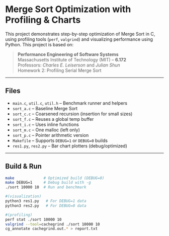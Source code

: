 # Merge Sort Optimization with Profiling & Charts

This project demonstrates step-by-step optimization of Merge Sort in C, using profiling tools (`perf`, `valgrind`) and visualizing performance using Python.
This project is based on:
> **Performance Engineering of Software Systems**  
> Massachusetts Institute of Technology (MIT) – **6.172**  
> Professors: *Charles E. Leiserson* and *Julian Shun*  
> Homework 2: Profiling Serial Merge Sort

---

## Files

- `main.c`, `util.c`, `util.h` – Benchmark runner and helpers
- `sort_a.c` – Baseline Merge Sort  
- `sort_c.c` – Coarsened recursion (insertion for small sizes)  
- `sort_f.c` – Reuses a global temp buffer  
- `sort_i.c` – Uses inline functions  
- `sort_m.c` – One malloc (left only)  
- `sort_p.c` – Pointer arithmetic version  
- `Makefile` – Supports `DEBUG=1` or `DEBUG=0` builds  
- `res1.py`, `res2.py` – Bar chart plotters (debug/optimized)

---

## Build & Run

```bash
make             # Optimized build (DEBUG=0)
make DEBUG=1     # Debug build with -g
./sort 10000 10  # Run and benchmark

#(visualization)
python3 res1.py   # For DEBUG=1 data
python3 res2.py   # For DEBUG=0 data

#(profiling)
perf stat ./sort 10000 10
valgrind --tool=cachegrind ./sort 10000 10
cg_annotate cachegrind.out.* > report.txt
